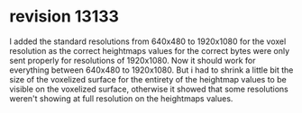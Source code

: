 # revision 13133

I added the standard resolutions from 640x480 to 1920x1080 for the voxel resolution as the correct heightmaps values for the correct bytes were only sent properly for resolutions of 1920x1080. Now it should work for everything between 640x480 to 1920x1080. But i had to shrink a little bit the size of the voxelized surface for the entirety of the heightmap values to be visible on the voxelized surface, otherwise it showed that some resolutions weren't showing at full resolution on the heightmaps values.
